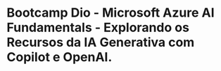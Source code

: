 # Bootcamp  Dio - Microsoft Azure AI Fundamentals - Explorando os Recursos da IA Generativa com Copilot e OpenAI.
